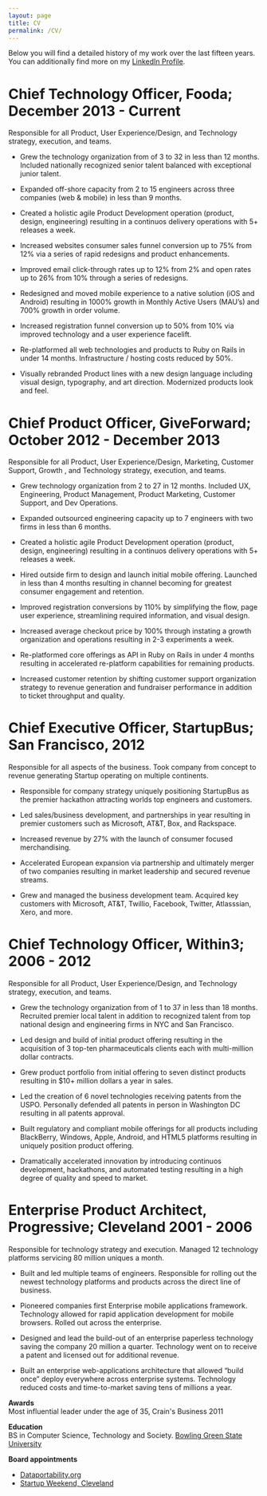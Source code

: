 ```yaml
---
layout: page
title: CV
permalink: /CV/
---
```

Below you will find a detailed history of my work over the last fifteen years.  You can additionally find more on my [LinkedIn Profile](https://www.linkedin.com/in/anthonybroadcrawford).

# Chief Technology Officer, Fooda; December 2013 - Current
Responsible for all Product, User Experience/Design, and Technology strategy, execution, and teams.

- Grew the technology organization from of 3 to 32 in less than 12 months.  Included nationally recognized senior talent balanced with exceptional junior talent.

- Expanded off-shore capacity from 2 to 15 engineers across three companies (web & mobile) in less than 9 months.

- Created a holistic agile Product Development operation (product, design, engineering) resulting in a continuos delivery operations with 5+ releases a week.

- Increased websites consumer sales funnel conversion up to 75% from 12% via a series of rapid redesigns and product enhancements.

- Improved email click-through rates up to 12% from 2% and open rates up to 26% from 10% through a series of redesigns.

- Redesigned and moved mobile experience to a native solution (iOS and Android) resulting in 1000% growth in Monthly Active Users (MAU’s) and 700% growth in order volume.

- Increased registration funnel conversion up to 50% from 10% via improved technology and a user experience facelift.

- Re-platformed all web technologies and products to Ruby on Rails in under 14 months.  Infrastructure / hosting costs reduced by 50%.

- Visually rebranded Product lines with a new design language including visual design, typography, and art direction.  Modernized products look and feel.

# Chief Product Officer, GiveForward; October 2012 - December 2013
Responsible for all Product, User Experience/Design, Marketing, Customer Support, Growth , and Technology strategy, execution, and teams.

- Grew technology organization from 2 to 27 in 12 months.  Included UX, Engineering, Product Management, Product Marketing, Customer Support, and Dev Operations.

- Expanded outsourced engineering capacity up to 7 engineers with two firms in less than 6 months.

- Created a holistic agile Product Development operation (product, design, engineering) resulting in a continuos delivery operations with 5+ releases a week.

- Hired outside firm to design and launch initial mobile offering.  Launched in less than 4 months resulting in channel becoming for greatest consumer engagement and retention.

- Improved registration conversions by 110% by simplifying the flow, page user experience, streamlining required information, and visual design.  

- Increased average checkout price by 100% through instating a growth organization and operations resulting in 2-3 experiments a week.

- Re-platformed core offerings as API in Ruby on Rails in under 4 months resulting in accelerated re-platform capabilities for remaining products.

- Increased customer retention by shifting customer support organization strategy to revenue generation and fundraiser performance in addition to ticket throughput and quality.

# Chief Executive Officer, StartupBus; San Francisco,  2012
Responsible for all aspects of the business.  Took company from concept to revenue generating Startup operating on multiple continents.  

- Responsible for company strategy uniquely positioning StartupBus as the premier hackathon attracting worlds top engineers and customers.

- Led sales/business development, and partnerships in year resulting in premier customers such as Microsoft, AT&T, Box, and Rackspace.

- Increased revenue by 27% with the launch of consumer focused merchandising.

- Accelerated European expansion via partnership and ultimately merger of two companies resulting in market leadership and secured revenue streams.

- Grew and managed the business development team. Acquired key customers with Microsoft, AT&T, Twillio, Facebook, Twitter, Atlasssian, Xero, and more.

# Chief Technology Officer, Within3;  2006 - 2012
Responsible for all Product, User Experience/Design, and Technology strategy, execution, and teams.

- Grew the technology organization from of 1 to 37 in less than 18 months.  Recruited premier local talent in addition to recognized talent from top national design and engineering firms in NYC and San Francisco.

- Led design and build of initial product offering resulting in the acquisition of 3 top-ten pharmaceuticals clients each with multi-million dollar contracts.  

- Grew product portfolio from initial offering to seven distinct products resulting in $10+ million dollars a year in sales.

- Led the creation of 6 novel technologies receiving patents from the USPO.  Personally defended all patents in person in Washington DC resulting in all patents approval.

- Built regulatory and compliant mobile offerings for all products including BlackBerry, Windows, Apple, Android, and HTML5 platforms resulting in uniquely position product offering.  

- Dramatically accelerated innovation by introducing continuos development, hackathons,  and automated testing resulting in a high degree of quality and speed to market.

# Enterprise Product Architect, Progressive; Cleveland 2001 - 2006
Responsible for technology strategy and execution.  Managed 12 technology platforms servicing 80 million uniques a month.

- Built and led multiple teams of engineers.  Responsible for rolling out the newest technology platforms and products across the direct line of business.

- Pioneered companies first Enterprise mobile applications framework.  Technology allowed for rapid application development for mobile browsers.  Rolled out across the enterprise.

- Designed and lead the build-out of an enterprise paperless technology saving the company 20 million a quarter.  Technology went on to receive a patent and licensed out for additional revenue.

- Built an enterprise web-applications architecture that allowed “build once” deploy everywhere across enterprise systems.  Technology reduced costs and time-to-market saving tens of millions a year.


**Awards** <br/>
Most influential leader under the age of 35, Crain's Business 2011

**Education** <br />
BS in Computer Science, Technology and Society.  [Bowling Green State University][BGSU]

**Board appointments** <br />

- [Dataportability.org](http://dataportability.org/)
- [Startup Weekend, Cleveland](http://cleveland.startupweekend.org/)




[BGSU]:   http://www.bgsu.edu
